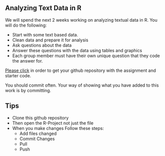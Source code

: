 
## Analyzing Text Data in R

We will spend the next 2 weeks working on analyzing textual data in R. You will do the following:

- Start with some text based data.
- Clean data and prepare it for analysis
- Ask questions about the data
- Answer these questions with the data using tables and graphics
- Each group member must have their own unique question that they code the answer for. 

[Please click]() in order to get your github repository with the assignment and starter code. 

You should commit often. Your way of showing what you have added to this work is by committing. 


## Tips

- Clone this github repository
- Then open the R-Project not just the file
- When you make changes Follow these steps:
    - Add files changed
    - Commit Changes
    - Pull 
    - Push
    
    

